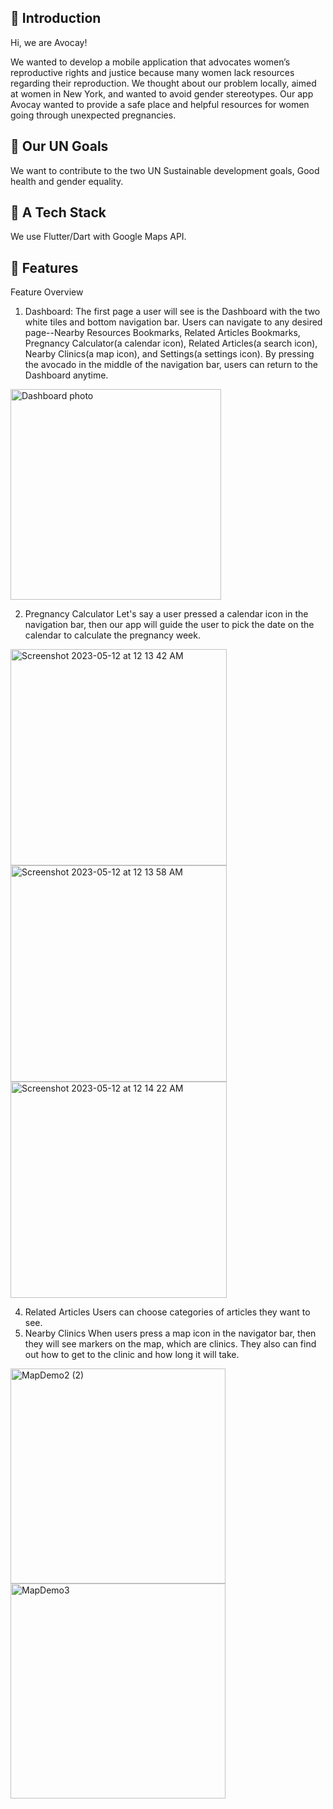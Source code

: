 ## 🥑 Introduction

Hi, we are Avocay!

We wanted to develop a mobile application that advocates women’s reproductive rights and justice because many women lack resources regarding their reproduction. We thought about our problem locally, aimed at women in New York, and wanted to avoid gender stereotypes. Our app Avocay wanted to provide a safe place and helpful resources for women going through unexpected pregnancies. 

## 🥑 Our UN Goals

We want to contribute to the two UN Sustainable development goals, Good health and gender equality. 

## 🥑 A Tech Stack

We use Flutter/Dart with Google Maps API.

## 🥑 Features

Feature Overview
1. Dashboard: The first page a user will see is the Dashboard with the two white tiles and bottom navigation bar. Users can navigate to any desired page--Nearby Resources Bookmarks, Related Articles Bookmarks, Pregnancy Calculator(a calendar icon), Related Articles(a search icon), Nearby Clinics(a map icon), and Settings(a settings icon). By pressing the avocado in the middle of the navigation bar, users can return to the Dashboard anytime.
<img width="337" alt="Dashboard photo" src="https://github.com/2023-GDSC-Challenge-Columbia-Project/frontend/assets/94277988/080cbe7e-c2ee-41ee-93e7-0e4c83ed54e8"> 


2. Pregnancy Calculator
Let's say a user pressed a calendar icon in the navigation bar, then our app will guide the user to pick the date on the calendar to calculate the pregnancy week. 

<img width="346" alt="Screenshot 2023-05-12 at 12 13 42 AM" src="https://github.com/2023-GDSC-Challenge-Columbia-Project/frontend/assets/119546622/d7cb3027-ca2d-4c34-882b-6e04da385ef0"><img width="346" alt="Screenshot 2023-05-12 at 12 13 58 AM" src="https://github.com/2023-GDSC-Challenge-Columbia-Project/frontend/assets/119546622/8bfb0abe-c1f4-4518-94c1-2f40cfc393ad"><img width="346" alt="Screenshot 2023-05-12 at 12 14 22 AM" src="https://github.com/2023-GDSC-Challenge-Columbia-Project/frontend/assets/119546622/2b79466e-c8b6-4c8d-adce-e4aeb58b7a6e">



4. Related Articles
Users can choose categories of articles they want to see. 
6. Nearby Clinics
When users press a map icon in the navigator bar, then they will see markers on the map, which are clinics. They also can find out how to get to the clinic and how long it will take. 
<img width="344" alt="MapDemo2 (2)" src="https://github.com/2023-GDSC-Challenge-Columbia-Project/frontend/assets/94277988/a3b19790-ca4f-4023-b3bc-7fe0f5bf4f96">
<img width="344" alt="MapDemo3" src="https://github.com/2023-GDSC-Challenge-Columbia-Project/frontend/assets/94277988/c4742b9e-7aa1-415d-a244-05b07e6e16c8">
